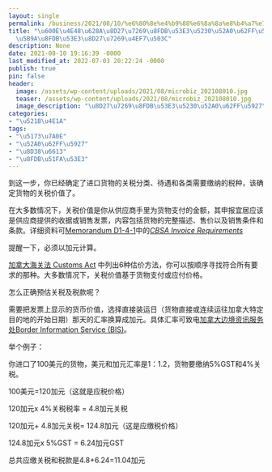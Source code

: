 ```yaml
---
layout: single
permalink: /business/2021/08/10/%e6%80%8e%e4%b9%88%e6%8a%8a%e8%b4%a7%e7%89%a9%e8%bf%9b%e5%8f%a3%e5%88%b0%e5%8a%a0%e6%8b%bf%e5%a4%a7%ef%bc%9a%e7%a1%ae%e5%ae%9a%e8%bf%9b%e5%8f%a3%e8%b4%a7%e7%89%a9%e4%bb%b7%e5%80%bc/
title: "\u600E\u4E48\u628A\u8D27\u7269\u8FDB\u53E3\u5230\u52A0\u62FF\u5927\uFF1A\u786E\
  \u5B9A\u8FDB\u53E3\u8D27\u7269\u4EF7\u503C"
description: None
date: 2021-08-10 19:16:39 -0000
last_modified_at: 2022-07-03 20:22:24 -0000
publish: true
pin: false
header:
  image: /assets/wp-content/uploads/2021/08/microbiz_202108010.jpg
  teaser: /assets/wp-content/uploads/2021/08/microbiz_202108010.jpg
  image_description: "\u8D27\u7269\u8FDB\u53E3\u5230\u52A0\u62FF\u5927\uFF1A\u786E\u5B9A\u8FDB\u53E3"
categories:
- "\u521B\u4E1A"
tags:
- "\u5173\u7A0E"
- "\u52A0\u62FF\u5927"
- "\u8D38\u6613"
- "\u8FDB\u51FA\u53E3"
---
```

到这一步，你已经确定了进口货物的关税分类、待遇和各类需要缴纳的税种，该确定货物的关税价值了。

在大多数情况下，关税价值是你从供应商手里为货物支付的金额，其申报宜居应该是供应商提供的收据或销售发票，内容包括货物的完整描述、售价以及销售条件和条款。详细资料可[Memorandum D1-4-1](https://www.cbsa-asfc.gc.ca/publications/dm-md/d1/d1-4-1-eng.html)中的[_CBSA Invoice Requirements_](https://www.cbsa-asfc.gc.ca/publications/dm-md/d1/d1-4-1-eng.html)

提醒一下，必须以加元计算。

[加拿大海关法 Customs Act](https://laws-lois.justice.gc.ca/eng/acts/c-52.6/) 中列出6种估价方法，你可以按顺序寻找符合所有要求的那种。大多数情况下，关税价值基于货物支付或应付价格。

怎么正确预估关税及税款呢？

需要把发票上显示的货币价值，选择直接装运日（货物直接或连续运往加拿大特定目的地的开始日期）那天的汇率换算成加元。具体汇率可致电[加拿大边境资讯服务处Border Information Service (BIS)](https://www.cbsa-asfc.gc.ca/contact/bis-sif-eng.html)。

举个例子：

你进口了100美元的货物，美元和加元汇率是1：1.2，货物要缴纳5%GST和4%关税。

100美元=120加元（这就是应税价格）

120加元x 4%关税税率 = 4.8加元关税

120加元+ 4.8加元关税= 124.8加元（这是应缴税价格）

124.8加元x 5%GST = 6.24加元GST

总共应缴关税和税款是4.8+6.24=11.04加元
